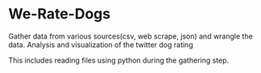 # We-Rate-Dogs
Gather data from various sources(csv, web scrape, json) and wrangle the data. Analysis and visualization of the twitter dog rating

This includes reading files using python during the gathering step.

